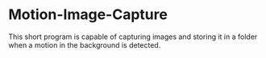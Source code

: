# Motion-Image-Capture
This short program is capable of capturing images and storing it in a folder when a motion in the background is detected. 
